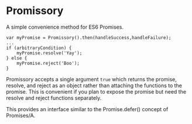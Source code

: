 # Promissory
A simple convenience method for ES6 Promises.

    var myPromise = Promissory().then(handleSuccess,handleFailure);
    ...
    if (arbitraryCondition) {
        myPromise.resolve('Yay');
    } else {
        myPromise.reject('Boo');
    }

Promissory accepts a single argument `true` which returns the promise, resolve, and reject as an object rather than attaching the functions to the promise. This is convenient if you plan to expose the promise but need the resolve and reject functions separately.

This provides an interface similar to the Promise.defer() concept of Promises/A.
